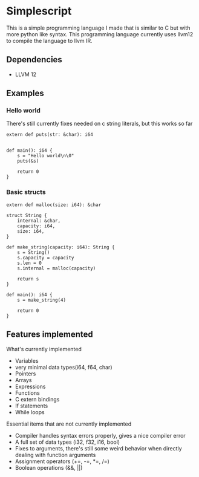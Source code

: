 # Simplescript

This is a simple programming language I made that is similar to C but with more python like syntax. This programming language currently uses llvm12 to compile the language to llvm IR.

## Dependencies
* LLVM 12

## Examples
### Hello world
There's still currently fixes needed on c string literals, but this works so far
```
extern def puts(str: &char): i64


def main(): i64 {
    s = "Hello world\n\0"
    puts(&s)

    return 0
}
```

### Basic structs
```
extern def malloc(size: i64): &char

struct String {
    internal: &char, 
    capacity: i64,
    size: i64,
}

def make_string(capacity: i64): String {
    s = String()
    s.capacity = capacity
    s.len = 0
    s.internal = malloc(capacity)

    return s
}

def main(): i64 {
    s = make_string(4)

    return 0
}
```

## Features implemented

What's currently implemented
* Variables
* very minimal data types(i64, f64, char)
* Pointers
* Arrays
* Expressions
* Functions
* C extern bindings
* If statements
* While loops

Essential items that are not currently implemented
* Compiler handles syntax errors properly, gives a nice compiler error
* A full set of data types (i32, f32, i16, bool)
* Fixes to arguments, there's still some weird behavior when directly dealing with function arguments
* Assignment operators (+=, -=, *=, /=)
* Boolean operations (&&, ||)
